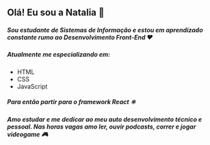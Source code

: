 ## Olá! Eu sou a Natalia :wave:

##### Sou estudante de Sistemas de Informação e estou em aprendizado constante rumo ao Desenvolvimento Front-End :heart:

##### Atualmente me especializando em:

- HTML
- CSS
- JavaScript

##### Para então partir para o framework React :atom_symbol:

##### Amo estudar e me dedicar ao meu auto desenvolvimento técnico e pessoal. Nas horas vagas amo ler, ouvir podcasts, correr e jogar videogame :video_game:

